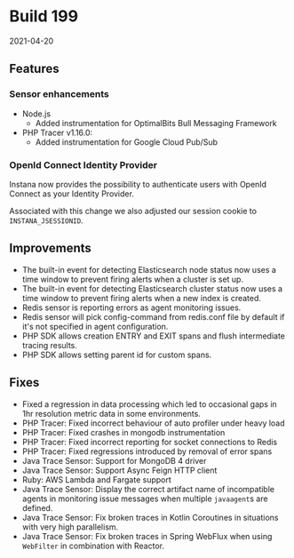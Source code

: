 # Build 199

2021-04-20

## Features

### Sensor enhancements

* Node.js
    * Added instrumentation for OptimalBits Bull Messaging Framework
* PHP Tracer v1.16.0:
    * Added instrumentation for Google Cloud Pub/Sub

### OpenId Connect Identity Provider

Instana now provides the possibility to authenticate users with OpenId Connect as your Identity Provider.

Associated with this change we also adjusted our session cookie to `INSTANA_JSESSIONID`.

## Improvements

* The built-in event for detecting Elasticsearch node status now uses a time window to prevent firing alerts when a cluster is set up.
* The built-in event for detecting Elasticsearch cluster status now uses a time window to prevent firing alerts when a new index is created.
* Redis sensor is reporting errors as agent monitoring issues.
* Redis sensor will pick config-command from redis.conf file by default if it's not specified in agent configuration.
* PHP SDK allows creation ENTRY and EXIT spans and flush intermediate tracing results.
* PHP SDK allows setting parent id for custom spans.

## Fixes

* Fixed a regression in data processing which led to occasional gaps in 1hr resolution metric data in some environments.
* PHP Tracer: Fixed incorrect behaviour of auto profiler under heavy load
* PHP Tracer: Fixed crashes in mongodb instrumentation
* PHP Tracer: Fixed incorrect reporting for socket connections to Redis
* PHP Tracer: Fixed regressions introduced by removal of error spans
* Java Trace Sensor: Support for MongoDB 4 driver
* Java Trace Sensor: Support Async Feign HTTP client
* Ruby: AWS Lambda and Fargate support
* Java Trace Sensor: Display the correct artifact name of incompatible agents in monitoring issue messages when multiple `javaagent`s are defined.
* Java Trace Sensor: Fix broken traces in Kotlin Coroutines in situations with very high parallelism.
* Java Trace Sensor: Fix broken traces in Spring WebFlux when using `WebFilter` in combination with Reactor.  